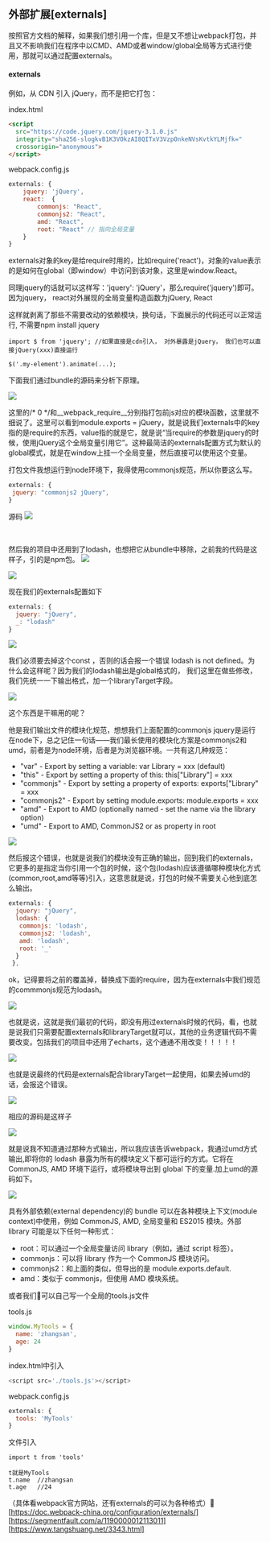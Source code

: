 ## 外部扩展[externals]
按照官方文档的解释，如果我们想引用一个库，但是又不想让webpack打包，并且又不影响我们在程序中以CMD、AMD或者window/global全局等方式进行使用，那就可以通过配置externals。

#### externals

例如，从 CDN 引入 jQuery，而不是把它打包：

index.html
```html
<script
  src="https://code.jquery.com/jquery-3.1.0.js"
  integrity="sha256-slogkvB1K3VOkzAI8QITxV3VzpOnkeNVsKvtkYLMjfk="
  crossorigin="anonymous">
</script>
```

webpack.config.js

```js
externals: {
    jquery: 'jQuery',
    react:  {
        commonjs: "React",
        commonjs2: "React",
        amd: "React",
        root: "React" // 指向全局变量
    }
}
```
externals对象的key是给require时用的，比如require('react')，对象的value表示的是如何在global（即window）中访问到该对象，这里是window.React。

同理jquery的话就可以这样写：'jquery': 'jQuery'，那么require('jquery')即可。
因为jquery， react对外展现的全局变量构造函数为jQuery, React

这样就剥离了那些不需要改动的依赖模块，换句话，下面展示的代码还可以正常运行, 不需要npm install jquery
```
import $ from 'jquery';	//如果直接是cdn引入， 对外暴露是jQuery， 我们也可以直接jQuery(xxx)直接运行

$('.my-element').animate(...);
```

下面我们通过bundle的源码来分析下原理。

![](./images/externals.png)

这里的/* 0 */和__webpack_require__分别指打包前js对应的模块函数，这里就不细说了。这里可以看到module.exports = jQuery，就是说我们externals中的key指的是require的东西，value指的就是它，就是说“当require的参数是jquery的时候，使用jQuery这个全局变量引用它”。这种最简洁的externals配置方式为默认的global模式，就是在window上挂一个全局变量，然后直接可以使用这个变量。

打包文件我想运行到node环境下，我得使用commonjs规范，所以你要这么写。
```js
externals: {
 jquery: "commonjs2 jQuery",
}
```
源码
![](./images/externals2.png)

<br/>

然后我的项目中还用到了lodash，也想把它从bundle中移除，之前我的代码是这样子，引的是npm包。
![](./images/externals3.png)

![](./images/externals4.png)

现在我们的externals配置如下
```js
externals: {
  jquery: "jQuery",
  _: "lodash"
}
```
![](./images/externals5.png)

我们必须要去掉这个const ，否则的话会报一个错误 lodash is not defined。为什么会这样呢？因为我们的lodash输出是global格式的， 我们这里在做些修改，我们先统一一下输出格式，加一个libraryTarget字段。

![](./images/externals6.png)

这个东西是干嘛用的呢？

他是我们输出文件的模块化规范，想想我们上面配置的commonjs jquery是运行在node下，总之记住一句话——我们最长使用的模块化方案是commonjs2和umd，前者是为node环境，后者是为浏览器环境。一共有这几种规范：

- "var" - Export by setting a variable: var Library = xxx (default)
- "this" - Export by setting a property of this: this["Library"] = xxx
- "commonjs" - Export by setting a property of exports: exports["Library" = xxx
- "commonjs2" - Export by setting module.exports: module.exports = xxx
- "amd" - Export to AMD (optionally named - set the name via the library option)
- "umd" - Export to AMD, CommonJS2 or as property in root

![](./images/externals7.png)

然后报这个错误，也就是说我们的模块没有正确的输出，回到我们的externals，它更多的是指定当你引用一个包的时候，这个包(lodash)应该遵循哪种模块化方式(common,root,amd等等)引入，这意思就是说，打包的时候不需要关心他到底怎么输出。

```js
externals: {
  jquery: "jQuery",
  lodash: {
   commonjs: 'lodash',
   commonjs2: 'lodash',
   amd: 'lodash',
   root: '_'
  }
 },
```

ok，记得要将之前的覆盖掉，替换成下面的require，因为在externals中我们规范的commmonjs规范为lodash。

![](./images/externals8.png)

也就是说，这就是我们最初的代码，即没有用过externals时候的代码，看，也就是说我们只需要配置externals和libraryTarget就可以，其他的业务逻辑代码不需要改变。包括我们的项目中还用了echarts，这个通通不用改变！！！！！

![](./images/externals9.png)

也就是说最终的代码是externals配合libraryTarget一起使用，如果去掉umd的话，会报这个错误。

![](./images/externals10.png)

相应的源码是这样子

![](./images/externals11.png)

就是说我不知道通过那种方式输出，所以我应该告诉webpack，我通过umd方式输出,即将你的 lodash 暴露为所有的模块定义下都可运行的方式。它将在 CommonJS, AMD 环境下运行，或将模块导出到 global 下的变量.加上umd的源码如下。

![](./images/externals12.png)

具有外部依赖(external dependency)的 bundle 可以在各种模块上下文(module context)中使用，例如 CommonJS, AMD, 全局变量和 ES2015 模块。外部 library 可能是以下任何一种形式：
- root：可以通过一个全局变量访问 library（例如，通过 script 标签）。
- commonjs：可以将 library 作为一个 CommonJS 模块访问。
- commonjs2：和上面的类似，但导出的是 module.exports.default.
- amd：类似于 commonjs，但使用 AMD 模块系统。

或者我们可以自己写一个全局的tools.js文件

tools.js
```js
window.MyTools = {
  name: 'zhangsan',
  age: 24
}
```

index.html中引入
```js
<script src='./tools.js'></script>
```

webpack.config.js
```js
externals: {
  tools: 'MyTools'
}
```

文件引入
```
import t from 'tools'

t就是MyTools  
t.name  //zhangsan
t.age   //24
```

（具体看webpack官方网站，还有externals的可以为各种格式）
[https://doc.webpack-china.org/configuration/externals/]
[https://segmentfault.com/a/1190000012113011]
[https://www.tangshuang.net/3343.html]

